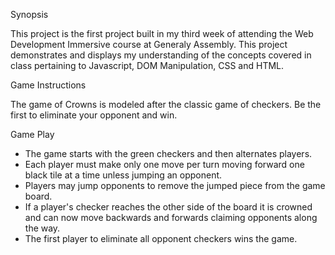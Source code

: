 Synopsis

This project is the first project built in my third week of attending the Web Development Immersive course at Generaly Assembly. This project demonstrates and displays my understanding of the concepts covered in class pertaining to Javascript, DOM Manipulation, CSS and HTML.



Game Instructions

The game of Crowns is modeled after the classic game of checkers.
Be the first to eliminate your opponent and win.


Game Play

- The game starts with the green checkers and then alternates players.
- Each player must make only one move per turn moving forward one black tile at a time unless jumping an opponent.
- Players may jump opponents to remove the jumped piece from the game board.
- If a player's checker reaches the other side of the board it is crowned and can now move backwards and forwards claiming opponents along the way.
- The first player to eliminate all opponent checkers wins the game.
